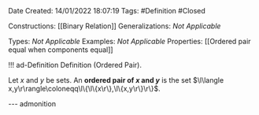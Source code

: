 <br />
<br />

Date Created: 14/01/2022 18:07:19
Tags: #Definition #Closed  

Constructions: [[Binary Relation]]
Generalizations: _Not Applicable_

Types: _Not Applicable_
Examples: _Not Applicable_ 
Properties: [[Ordered pair equal when components equal]]

!!! ad-Definition Definition (Ordered Pair).

Let $x$ and $y$ be sets. An **ordered pair of $x$ and $y$** is the set $\l\langle x,y\r\rangle\coloneqq\l\{\l\{x\r\},\l\{x,y\r\}\r\}$.

--- admonition
